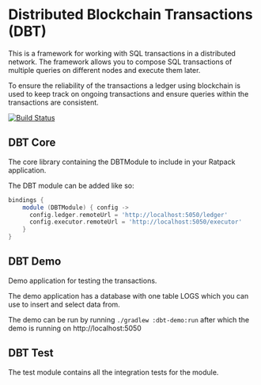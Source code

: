 # Distributed Blockchain Transactions (DBT)

This is a framework for working with SQL transactions in a distributed network. The framework allows you to compose SQL 
transactions of multiple queries on different nodes and execute them later. 

To ensure the reliability of the transactions a ledger using blockchain is used to keep track on ongoing transactions and
ensure queries within the transactions are consistent.

[![Build Status](https://travis-ci.org/devsoap/dbt.svg?branch=master)](https://travis-ci.org/devsoap/dbt)


## DBT Core

The core library containing the DBTModule to include in your Ratpack application. 

The DBT module can be added like so:
```groovy
bindings {
    module (DBTModule) { config ->
      config.ledger.remoteUrl = 'http://localhost:5050/ledger'
      config.executor.remoteUrl = 'http://localhost:5050/executor'
    }
}
```

## DBT Demo

Demo application for testing the transactions. 

The demo application has a database with one table LOGS which you can use to insert and select data from.

The demo can be run by running ``./gradlew :dbt-demo:run`` after which the demo is running on http://localhost:5050


## DBT Test

The test module contains all the integration tests for the module. 